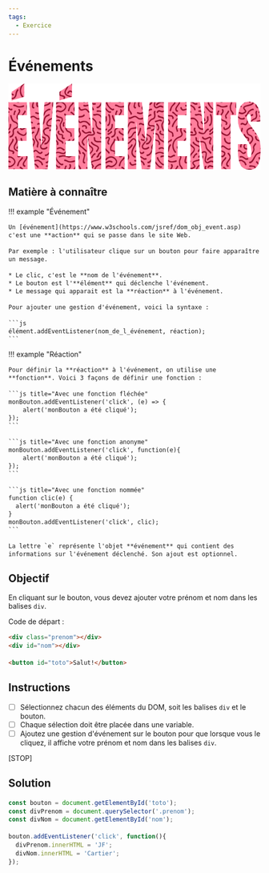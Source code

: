 ```yaml
---
tags:
  - Exercice
---
```


# Événements

![](./assets/img/evenements_banner.png)

## Matière à connaître

!!! example "Événement"

    Un [événement](https://www.w3schools.com/jsref/dom_obj_event.asp) c'est une **action** qui se passe dans le site Web.

    Par exemple : l'utilisateur clique sur un bouton pour faire apparaître un message.

    * Le clic, c'est le **nom de l'événement**.
    * Le bouton est l'**élément** qui déclenche l'événement.
    * Le message qui apparait est la **réaction** à l'événement.

    Pour ajouter une gestion d'événement, voici la syntaxe :

    ```js
    élément.addEventListener(nom_de_l_événement, réaction);
    ```

!!! example "Réaction"

    Pour définir la **réaction** à l'événement, on utilise une **fonction**. Voici 3 façons de définir une fonction :

    ```js title="Avec une fonction fléchée"
    monBouton.addEventListener('click', (e) => {
        alert('monBouton a été cliqué');
    });
    ```

    ```js title="Avec une fonction anonyme"
    monBouton.addEventListener('click', function(e){
        alert('monBouton a été cliqué');
    });
    ```

    ```js title="Avec une fonction nommée"
    function clic(e) {
      alert('monBouton a été cliqué');
    }
    monBouton.addEventListener('click', clic);
    ```

    La lettre `e` représente l'objet **événement** qui contient des informations sur l'événement déclenché. Son ajout est optionnel.

## Objectif

En cliquant sur le bouton, vous devez ajouter votre prénom et nom dans les balises `div`.

Code de départ :

```html
<div class="prenom"></div>
<div id="nom"></div>

<button id="toto">Salut!</button>
```

## Instructions

* [ ] Sélectionnez chacun des éléments du DOM, soit les balises `div` et le bouton.
* [ ] Chaque sélection doit être placée dans une variable.
* [ ] Ajoutez une gestion d'événement sur le bouton pour que lorsque vous le cliquez, il affiche votre prénom et nom dans les balises `div`.

[STOP]

## Solution

```js
const bouton = document.getElementById('toto');
const divPrenom = document.querySelector('.prenom');
const divNom = document.getElementById('nom');

bouton.addEventListener('click', function(){
  divPrenom.innerHTML = 'JF';
  divNom.innerHTML = 'Cartier';
});
```
